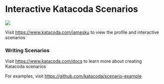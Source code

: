 # Interactive Katacoda Scenarios

[![](http://shields.katacoda.com/katacoda/jamesku/count.svg)](https://www.katacoda.com/jamesku "Get your profile on Katacoda.com")

Visit https://www.katacoda.com/jamesku to view the profile and interactive scenarios

### Writing Scenarios
Visit https://www.katacoda.com/docs to learn more about creating Katacoda scenarios

For examples, visit https://github.com/katacoda/scenario-example
